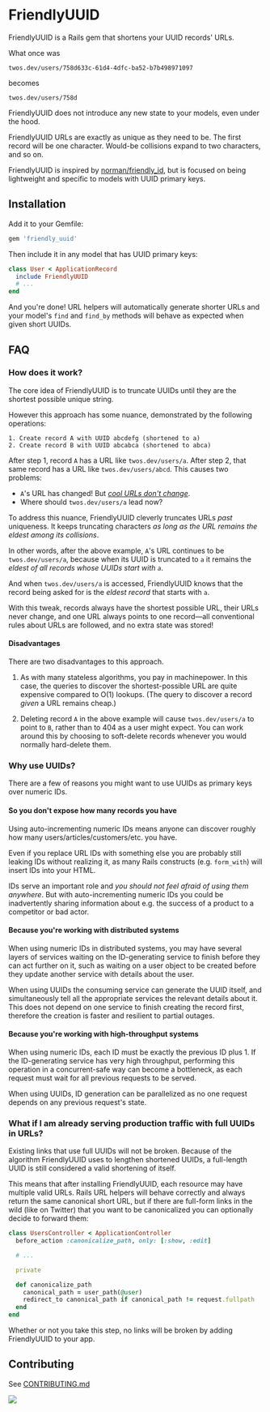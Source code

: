 # FriendlyUUID
FriendlyUUID is a Rails gem that shortens your UUID records' URLs.

What once was
```http
twos.dev/users/758d633c-61d4-4dfc-ba52-b7b498971097
```
becomes
```http
twos.dev/users/758d
```

FriendlyUUID does not introduce any new state to your models, even under the
hood.

FriendlyUUID URLs are exactly as unique as they need to be. The first record
will be one character. Would-be collisions expand to two characters, and so
on.

FriendlyUUID is inspired by [norman/friendly_id][1], but is focused on being
lightweight and specific to models with UUID primary keys.

## Installation
Add it to your Gemfile:
```ruby
gem 'friendly_uuid'
```
Then include it in any model that has UUID primary keys:
```ruby
class User < ApplicationRecord
  include FriendlyUUID
  # ...
end
```
And you're done! URL helpers will automatically generate shorter URLs and
your model's `find` and `find_by` methods will behave as expected when given
short UUIDs.

[1]: https://github.com/norman/friendly_id

## FAQ
### How does it work?
The core idea of FriendlyUUID is to truncate UUIDs until they are the
shortest possible unique string.

However this approach has some nuance, demonstrated by the following
operations:
```
1. Create record A with UUID abcdefg (shortened to a)
2. Create record B with UUID abcabca (shortened to abca)
```
After step 1, record `A` has a URL like `twos.dev/users/a`. After step 2,
that same record has a URL like `twos.dev/users/abcd`. This causes two
problems:

- `A`'s URL has changed! But _[cool URLs don't change][2]_.
- Where should `twos.dev/users/a` lead now?

To address this nuance, FriendlyUUID cleverly truncates URLs _past_
uniqueness. It keeps truncating characters _as long as the URL remains the
eldest among its collisions_.

In other words, after the above example, `A`'s URL continues to be
`twos.dev/users/a`, because when its UUID is truncated to `a` it remains the
_eldest of all records whose UUIDs start with `a`_.

And when `twos.dev/users/a` is accessed, FriendlyUUID knows that the record
being asked for is the _eldest record_ that starts with `a`.

With this tweak, records always have the shortest possible URL, their URLs
never change, and one URL always points to one record—all conventional rules
about URLs are followed, and no extra state was stored!

[2]: https://www.w3.org/Provider/Style/URI

#### Disadvantages
There are two disadvantages to this approach.

1. As with many stateless algorithms, you pay in machinepower. In this case, the
queries to discover the shortest-possible URL are quite expensive compared to
O(1) lookups. (The query to discover a record _given_ a URL remains cheap.)

2. Deleting record `A` in the above example will cause `twos.dev/users/a` to
point to `B`, rather than to 404 as a user might expect. You can work around
this by choosing to soft-delete records whenever you would normally
hard-delete them.

### Why use UUIDs?
There are a few of reasons you might want to use UUIDs as primary keys over
numeric IDs.

#### So you don't expose how many records you have
Using auto-incrementing numeric IDs means anyone can discover roughly how
many users/articles/customers/etc. you have.

Even if you replace URL IDs with something else you are probably still
leaking IDs without realizing it, as many Rails constructs (e.g. `form_with`)
will insert IDs into your HTML.

IDs serve an important role and _you should not feel afraid of using them
anywhere_. But with auto-incrementing numeric IDs you could be inadvertently
sharing information about e.g. the success of a product to a competitor or
bad actor.

#### Because you're working with distributed systems
When using numeric IDs in distributed systems, you may have several layers of
services waiting on the ID-generating service to finish before they can act
further on it, such as waiting on a user object to be created before they
update another service with details about the user.

When using UUIDs the consuming service can generate the UUID itself, and
simultaneously tell all the appropriate services the relevant details about
it. This does not depend on one service to finish creating the record first,
therefore the creation is faster and resilient to partial outages.

#### Because you're working with high-throughput systems
When using numeric IDs, each ID must be exactly the previous ID plus 1. If
the ID-generating service has very high throughput, performing this operation
in a concurrent-safe way can become a bottleneck, as each request must wait
for all previous requests to be served.

When using UUIDs, ID generation can be parallelized as no one request depends
on any previous request's state.

### What if I am already serving production traffic with full UUIDs in URLs?
Existing links that use full UUIDs will not be broken. Because of the
algorithm FriendlyUUID uses to lengthen shortened UUIDs, a full-length UUID
is still considered a valid shortening of itself.

This means that after installing FriendlyUUID, each resource may have
multiple valid URLs. Rails URL helpers will behave correctly and always
return the same canonical short URL, but if there are full-form links in the
wild (like on Twitter) that you want to be canonicalized you can optionally
decide to forward them:

```ruby
class UsersController < ApplicationController
  before_action :canonicalize_path, only: [:show, :edit]

  # ...

  private

  def canonicalize_path
    canonical_path = user_path(@user)
    redirect_to canonical_path if canonical_path != request.fullpath
  end
end
```

Whether or not you take this step, no links will be broken by adding
FriendlyUUID to your app.

## Contributing
See [CONTRIBUTING.md][contributing]

[contributing]: https://github.com/glacials/friendly_uuid/blob/main/CONTRIBUTING.md

<img src="https://static.scarf.sh/a.png?x-pxid=059b1617-a430-4455-9e98-89168ea4aef6" />
